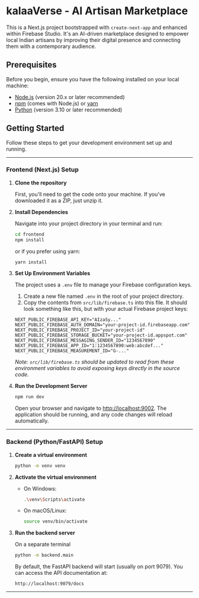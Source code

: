 # kalaaVerse - AI Artisan Marketplace

This is a Next.js project bootstrapped with `create-next-app` and enhanced within Firebase Studio. It's an AI-driven marketplace designed to empower local Indian artisans by improving their digital presence and connecting them with a contemporary audience.

## Prerequisites

Before you begin, ensure you have the following installed on your local machine:

* [Node.js](https://nodejs.org/en/) (version 20.x or later recommended)
* [npm](https://www.npmjs.com/) (comes with Node.js) or [yarn](https://yarnpkg.com/)
* [Python](https://www.python.org/) (version 3.10 or later recommended)

## Getting Started

Follow these steps to get your development environment set up and running.

---

### Frontend (Next.js) Setup

1. **Clone the repository**

   First, you'll need to get the code onto your machine. If you've downloaded it as a ZIP, just unzip it.

2. **Install Dependencies**

   Navigate into your project directory in your terminal and run:

   ```bash
   cd frontend
   npm install
   ```

   or if you prefer using yarn:

   ```bash
   yarn install
   ```

3. **Set Up Environment Variables**

   The project uses a `.env` file to manage your Firebase configuration keys.

   1. Create a new file named `.env` in the root of your project directory.
   2. Copy the contents from `src/lib/firebase.ts` into this file. It should look something like this, but with your actual Firebase project keys:

   ```
   NEXT_PUBLIC_FIREBASE_API_KEY="AIzaSy..."
   NEXT_PUBLIC_FIREBASE_AUTH_DOMAIN="your-project-id.firebaseapp.com"
   NEXT_PUBLIC_FIREBASE_PROJECT_ID="your-project-id"
   NEXT_PUBLIC_FIREBASE_STORAGE_BUCKET="your-project-id.appspot.com"
   NEXT_PUBLIC_FIREBASE_MESSAGING_SENDER_ID="1234567890"
   NEXT_PUBLIC_FIREBASE_APP_ID="1:1234567890:web:abcdef..."
   NEXT_PUBLIC_FIREBASE_MEASUREMENT_ID="G-..."
   ```

   *Note: `src/lib/firebase.ts` should be updated to read from these environment variables to avoid exposing keys directly in the source code.*

4. **Run the Development Server**

   ```bash
   npm run dev
   ```

   Open your browser and navigate to [http://localhost:9002](http://localhost:9002). The application should be running, and any code changes will reload automatically.

---

### Backend (Python/FastAPI) Setup

1. **Create a virtual environment**

   ```bash
   python -m venv venv
   ```

2. **Activate the virtual environment**

   * On Windows:

     ```bash
     .\venv\Scripts\activate
     ```

   * On macOS/Linux:

     ```bash
     source venv/bin/activate
     ```

3. **Run the backend server**

    On a separate terminal
   ```bash 
   python -m backend.main
   ```

   By default, the FastAPI backend will start (usually on port 9079). You can access the API documentation at:

   ```
   http://localhost:9079/docs
   ```

---